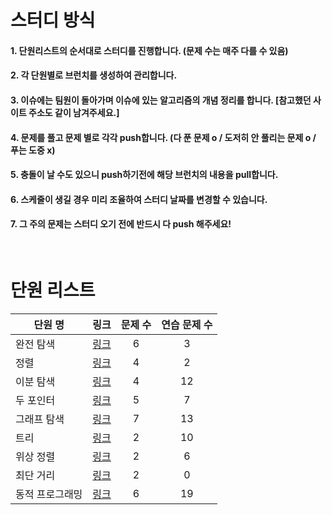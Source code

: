 # 스터디 방식 

#### 1. 단원리스트의 순서대로 스터디를 진행합니다. (문제 수는 매주 다를 수 있음) 
#### 2. 각 단원별로 브런치를 생성하여 관리합니다. 
#### 3. 이슈에는 팀원이 돌아가며 이슈에 있는 알고리즘의 개념 정리를 합니다. [참고했던 사이트 주소도 같이 남겨주세요.] 
#### 4. 문제를 풀고 문제 별로 각각 push합니다. (다 푼 문제 o / 도저히 안 풀리는 문제 o / 푸는 도중 x) 
#### 5. 충돌이 날 수도 있으니 push하기전에 해당 브런치의 내용을 pull합니다.
#### 6. 스케줄이 생길 경우 미리 조율하여 스터디 날짜를 변경할 수 있습니다. 
#### 7. 그 주의 문제는 스터디 오기 전에 반드시 다 push 해주세요! 


<br>

# 단원 리스트

|단원 명|링크|문제 수|연습 문제 수|
|---|---:|:---:|:---:|
|완전 탐색|[링크](https://github.com/hyunjungkimm/Algorithm/tree/master/src/exhaustivesearch)|6|3|
|정렬|[링크](https://github.com/hyunjungkimm/Algorithm/tree/master/src/sorting)|4|2|
|이분 탐색|[링크](https://github.com/hyunjungkimm/Algorithm/tree/master/src/binaraysearch)|4|12|
|두 포인터|[링크](https://github.com/hyunjungkimm/Algorithm/tree/master/src/twopointer)|5|7|
|그래프 탐색|[링크](https://github.com/hyunjungkimm/Algorithm/tree/master/src/twopointer)|7|13|
|트리|[링크](https://github.com/hyunjungkimm/Algorithm/tree/master/src/tree)|2|10|
|위상 정렬|[링크](https://github.com/hyunjungkimm/Algorithm/tree/master/src/topologysort)|2|6|
|최단 거리|[링크](https://github.com/hyunjungkimm/Algorithm/tree/master/src/shortestpath)|2|0|
|동적 프로그래밍|[링크](https://github.com/hyunjungkimm/Algorithm/tree/master/src/dynamicprogramming)|6|19|
